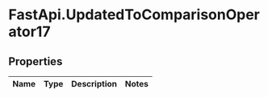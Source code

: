 # FastApi.UpdatedToComparisonOperator17

## Properties
Name | Type | Description | Notes
------------ | ------------- | ------------- | -------------
